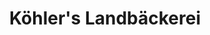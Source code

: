 ---
title: "Köhler's Landbäckerei"
url: /oberhausen-rheinhausen/koehlers-landbaeckerei/
shop: Bäckerei
---